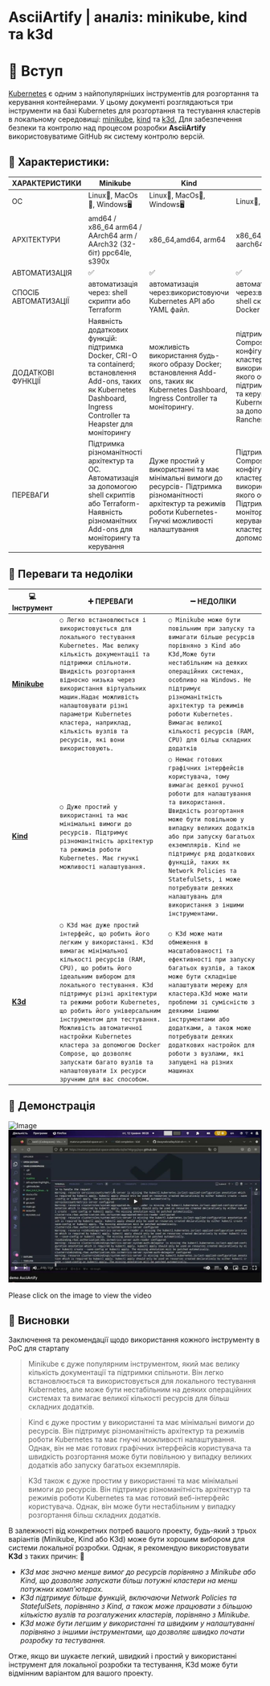 
# AsciiArtify | аналіз: minikube, kind та k3d

# 👋 Вступ

[Kubernetes](https://kubernetes.io/) є одним з найпопулярніших інструментів для розгортання та керування контейнерами. У цьому документі розглядаються три інструменти на базі Kubernetes для розгортання та тестування кластерів в локальному середовищі: [minikube](https://minikube.sigs.k8s.io/docs/), [kind](https://kind.sigs.k8s.io/) та [k3d.](https://k3d.io/v5.4.9/) Для забезпечення безпеки та контролю над процесом розробки **AsciiArtify** використовуватиме GitHub як систему контролю версій.

## **📝 Характеристики:**

| ХАРАКТЕРИСТИКИ       | Minikube                                                                                                                                                                 | Kind                                                                                                                                                                | K3d                                                                                                                                                                                   |
|----------------------|--------------------------------------------------------------------------------------------------------------------------------------------------------------------------|---------------------------------------------------------------------------------------------------------------------------------------------------------------------|---------------------------------------------------------------------------------------------------------------------------------------------------------------------------------------|
| ОС                   | Linux🐧, MacOs🍎, Windows🖥️                                                                                                                                                 | Linux🐧, MacOs🍎, Windows🖥️                                                                                                                                            | Linux🐧, MacOs🍎,                                                                                                                                                                       |
| АРХІТЕКТУРИ          | amd64 / x86_64 arm64 / AArch64 arm / AArch32 (32-біт) ppc64le, s390x                                                                                                     | x86_64,amd64, arm64                                                                                                                                                 | x86_64/amd64, aarch64/arm64 arm64                                                                                                                                                     |
| АВТОМАТИЗАЦІЯ        | ✅                                                                                                                                                                        | ✅                                                                                                                                                                   | ✅                                                                                                                                                                                     |
| СПОСІБ АВТОМАТИЗАЦІЇ | автоматизація через: shell скрипти або Terraform                                                                                                                         | автоматизація через:використовуючи Kubernetes API або YAML файл.                                                                                                    | автоматизація через:використовуючи shell скрипти або Docker Compose.                                                                                                                  |
| ДОДАТКОВІ ФУНКЦІЇ    | Наявність додаткових функцій: підтримка Docker, CRI-O та containerd; встановлення Add-ons, таких як Kubernetes Dashboard, Ingress Controller та Heapster для моніторингу | можливість використання будь-якого образу Docker; встановлення Add-ons, таких як Kubernetes Dashboard, Ingress Controller та моніторингу.                           | підтримка Docker Compose для конфігурування кластера; можливість використання будь-якого образу Docker; підтримка моніторингу та керування Kubernetes кластером за допомогою Rancher. |
| ПЕРЕВАГИ             | Підтримка різноманітності архітектур та ОС. Автоматизація за допомогою shell скриптів або Terraform- Наявність різноманітних Add-ons для моніторингу та керування        | Дуже простий у використанні та має мінімальні вимоги до ресурсів- Підтримка різноманітності архітектур та режимів роботи Kubernetes- Гнучкі можливості налаштування | Підтримка Docker Compose для конфігурування кластера. Можливість використання будь-якого образу Docker. Підтримка моніторингу та керування Kubernetes кластером за допомогою Rancher  |

## **🤔 Переваги та недоліки**

|       💻 Інструмент         |➕ ПЕРЕВАГИ                          |➖ НЕДОЛІКИ                         |
|----------------|-------------------------------|-----------------------------|
|**[Minikube](https://minikube.sigs.k8s.io/docs/start/)**|`○ Легко встановлюється і використовується для локального тестування Kubernetes. Має велику кількість документації та підтримки спільноти. Швидкість розгортання відносно низька через використання віртуальних машин.Надає можливість налаштовувати різні параметри Kubernetes кластера, наприклад, кількість вузлів та ресурсів, які вони використовують.`            |`○ Minikube може бути повільним при запуску та вимагати більше ресурсів порівняно з Kind або K3d,Може бути нестабільним на деяких операційних системах, особливо на Windows. Не підтримує різноманітність архітектур та режимів роботи Kubernetes. Вимагає великої кількості ресурсів (RAM, CPU) для більш складних додатків`           |
|**[Kind](https://kind.sigs.k8s.io/)**|`○ Дуже простий у використанні та має мінімальні вимоги до ресурсів. Підтримує різноманітність архітектур та режимів роботи Kubernetes. Має гнучкі можливості налаштування.`        |`○ Немає готових графічних інтерфейсів користувача, тому вимагає деякої ручної роботи для налаштування та використання. Швидкість розгортання може бути повільною у випадку великих додатків або при запуску багатьох екземплярів. Kind не підтримує ряд додаткових функцій, таких як Network Policies та StatefulSets, і може потребувати деяких налаштувань для використання з іншими інструментами.`
|**[K3d](https://k3d.io/v5.4.9/)**|`○ K3d має дуже простий інтерфейс, що робить його легким у використанні. K3d вимагає мінімальної кількості ресурсів (RAM, CPU), що робить його ідеальним вибором для локального тестування. K3d підтримує різні архітектури та режими роботи Kubernetes, що робить його універсальним інструментом для тестування. Можливість автоматичної настройки Kubernetes кластера за допомогою Docker Compose, що дозволяє запускати багато вузлів та налаштовувати їх ресурси зручним для вас способом.`|`○ K3d може мати обмеження в масштабованості та ефективності при запуску багатьох вузлів, а також може бути складніше налаштувати мережу для кластера.K3d може мати проблеми зі сумісністю з деякими іншими інструментами або додатками, а також може потребувати деяких додаткових настройок для роботи з вузлами, які запущені на різних машинах`|

## **🎥 Демонстрація**

![Image](.demo/demo_AsciiArtify.gif)
[![Click to watch video](.demo/thumbnail.png)](https://youtu.be/EyYHtBU_mEk)

Please click on the image to view the video

## **🚨 Висновки**

Заключення та рекомендації щодо використання кожного інструменту в PoC для стартапу

> Minikube є дуже популярним інструментом, який має велику кількість документації та підтримки спільноти. Він легко встановлюється та використовується для локального тестування Kubernetes, але може бути нестабільним на деяких операційних системах та вимагає великої кількості ресурсів для більш складних додатків.

>Kind є дуже простим у використанні та має мінімальні вимоги до ресурсів. Він підтримує різноманітність архітектур та режимів роботи Kubernetes та має гнучкі можливості налаштування. Однак, він не має готових графічних інтерфейсів користувача та швидкість розгортання може бути повільною у випадку великих додатків або запуску багатьох екземплярів.

>K3d також є дуже простим у використанні та має мінімальні вимоги до ресурсів. Він підтримує різноманітність архітектур та режимів роботи Kubernetes та має готовий веб-інтерфейс користувача. Однак, він може бути нестабільним у випадку розгортання більш складних додатків.

>

 В залежності від конкретних потреб вашого проекту, будь-який з трьох варіантів (Minikube, Kind або K3d) може бути хорошим вибором для системи локальної розробки. Однак, я рекомендую використовувати **K3d** з таких причин:
🚀

- *K3d має значно менше вимог до ресурсів порівняно з Minikube або Kind, що дозволяє запускати більш потужні кластери на менш потужних комп'ютерах.*
- *K3d підтримує більше функцій, включаючи Network Policies та StatefulSets, порівняно з Kind, а також може працювати з більшою кількістю вузлів та розгалужених кластерів, порівняно з Minikube.*
- *K3d може бути легшим у використанні та швидким у налаштуванні порівняно з іншими інструментами, що дозволяє швидко почати розробку та тестування.*

Отже, якщо ви шукаєте легкий, швидкий і простий у використанні інструмент для локальної розробки та тестування, K3d може бути відмінним варіантом для вашого проекту.
